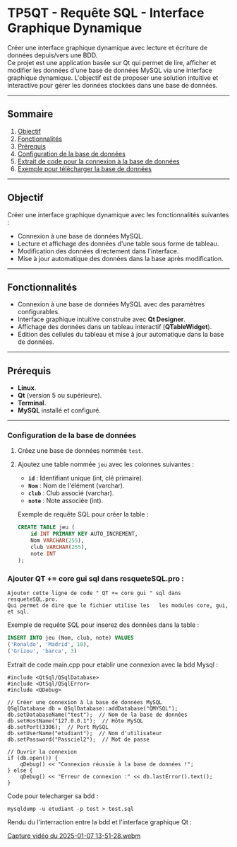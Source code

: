# TP5QT - Requête SQL - Interface Graphique Dynamique

Créer une interface graphique dynamique avec lecture et écriture de données depuis/vers une BDD.  
Ce projet est une application basée sur Qt qui permet de lire, afficher et modifier les données d'une base de données MySQL via une interface graphique dynamique. L'objectif est de proposer une solution intuitive et interactive pour gérer les données stockées dans une base de données.

---

## Sommaire

1. [Objectif](#objectif)
2. [Fonctionnalités](#fonctionnalités)
3. [Prérequis](#prérequis)
4. [Configuration de la base de données](#configuration-de-la-base-de-données)
5. [Extrait de code pour la connexion à la base de données](#extrait-de-code-pour-la-connexion-à-la-base-de-données)
6. [Exemple pour télécharger la base de données](#exemple-pour-télécharger-la-base-de-données)

---

## Objectif

Créer une interface graphique dynamique avec les fonctionnalités suivantes :
- Connexion à une base de données MySQL.
- Lecture et affichage des données d'une table sous forme de tableau.
- Modification des données directement dans l'interface.
- Mise à jour automatique des données dans la base après modification.

---

## Fonctionnalités

- Connexion à une base de données MySQL avec des paramètres configurables.
- Interface graphique intuitive construite avec **Qt Designer**.
- Affichage des données dans un tableau interactif (**QTableWidget**).
- Édition des cellules du tableau et mise à jour automatique dans la base de données.

---

## Prérequis

- **Linux**.
- **Qt** (version 5 ou supérieure).
- **Terminal**.
- **MySQL** installé et configuré.

---

### Configuration de la base de données

1. Créez une base de données nommée `test`.
2. Ajoutez une table nommée `jeu` avec les colonnes suivantes :
   - **`id`** : Identifiant unique (int, clé primaire).
   - **`Nom`** : Nom de l'élément (varchar).
   - **`club`** : Club associé (varchar).
   - **`note`** : Note associée (int).

   Exemple de requête SQL pour créer la table :
   ```sql
   CREATE TABLE jeu (
       id INT PRIMARY KEY AUTO_INCREMENT,
       Nom VARCHAR(255),
       club VARCHAR(255),
       note INT
   );
   ```
### Ajouter QT += core gui sql dans resqueteSQL.pro :
```
Ajouter cette ligne de code " QT += core gui " sql dans resqueteSQL.pro.
Qui permet de dire que le fichier utilise les   les modules core, gui, et sql.
```
Exemple de requête SQL pour inserez des données dans la table :
   ```sql
   INSERT INTO jeu (Nom, club, note) VALUES
   ('Ronaldo', 'Madrid', 10),
   ('Grizou', 'barca', 3)
```

Extrait de code main.cpp pour etablir une connexion avec la bdd Mysql :
```
#include <QtSql/QSqlDatabase>
#include <QtSql/QSqlError>
#include <QDebug>

// Créer une connexion à la base de données MySQL
QSqlDatabase db = QSqlDatabase::addDatabase("QMYSQL");
db.setDatabaseName("test");  // Nom de la base de données
db.setHostName("127.0.0.1");  // Hôte MySQL
db.setPort(3306);  // Port MySQL
db.setUserName("etudiant");  // Nom d'utilisateur
db.setPassword("Passciel2");  // Mot de passe

// Ouvrir la connexion
if (db.open()) {
    qDebug() << "Connexion réussie à la base de données !";
} else {
    qDebug() << "Erreur de connexion :" << db.lastError().text();
}
```

Code pour telecharger sa bdd :
```
mysqldump -u etudiant -p test > test.sql

```
Rendu du l'interraction entre la bdd et l'interface graphique Qt :

[Capture vidéo du 2025-01-07 13-51-28.webm](https://github.com/user-attachments/assets/64a367e6-716e-46fd-986a-1af01bcbdf40)




